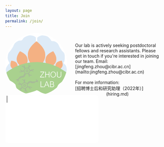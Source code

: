 ```yaml
---
layout: page
title: Join
permalink: /join/
---
```



<img align="left" width="200" style="margin-right:25px; border-radius: 50%; border: 0px solid #6495ED;" src="/assets/zhoulab_logo_square.png" /><br>

<img align="left" width="300" style="margin-right:25px; border-radius: 8px; border: 0px solid #FF5E13;" src="/assets/welcome_to_join_us.gif" />
Our lab is actively seeking postdoctoral fellows and research assistants. Please get in touch if you're interested in joining our team. Email: [jingfeng.zhou@cibr.ac.cn](mailto:jingfeng.zhou@cibr.ac.cn)
<br><br>
For more information:<br>[招聘博士后和研究助理（2022年）](hiring.md)
<br clear="left" />
